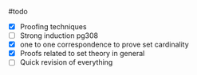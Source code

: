 
#todo

- [x] Proofing techniques
- [ ] Strong induction pg308
- [x] one to one correspondence to prove set cardinality
- [x] Proofs related to set theory in general
- [ ] Quick revision of everything
